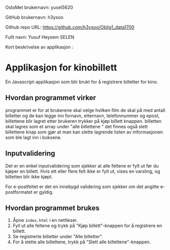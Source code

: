 OsloMet brukernavn: yusel5620

GitHub brukernavn: h3ysoo

Github repo URL: https://github.com/h3ysoo/Oblig1_data1700

Fullt navn: Yusuf Heysem SELEN

Kort beskrivelse av applikasjon : 
# Applikasjon for kinobillett

En Javascript-applikasjon som blir brukt for å registrere billetter for kino. 

## Hvordan programmet virker

programmet er for at brukerene skal velge hvilken film de skal på med antall billetter og de kan legge inn fornavn, etternavn, telefonnummer og epost, billettene blir lagret etter brukeren trykker på kjøp billett knappen. billetten skal lagres som et array under "alle billettene " det finnes også slett billettene knap som gjør at man kan slette lagrende listen av informasjonen som ble lagt inn i boksene. 

## Inputvalidering

Det er en enkel inputvalidering som sjekker at alle feltene er fylt ut før du kjøper en billett. Hvis ett eller flere felt ikke er fylt ut, vises en varsling, og billetten blir ikke kjøpt.

For e-postfeltet er det en innebygd validering som sjekker om det angitte e-postformatet er gyldig.

## Hvordan programmet brukes

1. Åpne `index.html` i en nettleser.
2. Fyll ut alle feltene og trykk på "Kjøp billett"-knappen for å registrere en billett.
3. Se registrerte billetter under "Alle billetter".
4. For å slette alle billettene, trykk på "Slett alle billettene"-knappen.